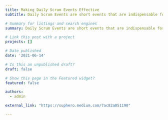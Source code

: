 ```yaml
---
title: Making Daily Scrum Events Effective
subtitle: Daily Scrum Events are short events that are indispensable for many teams and usually allow the work to begin and the team to synchronize.

# Summary for listings and search engines
summary: Daily Scrum Events are short events that are indispensable for many teams and usually allow the work to begin and the team to synchronize.

# Link this post with a project
projects: []

# Date published
date: '2021-06-14'

# Is this an unpublished draft?
draft: false

# Show this page in the Featured widget?
featured: false

authors:
  - admin

external_link: "https://suphero.medium.com/7ac82a051190"

---
```

